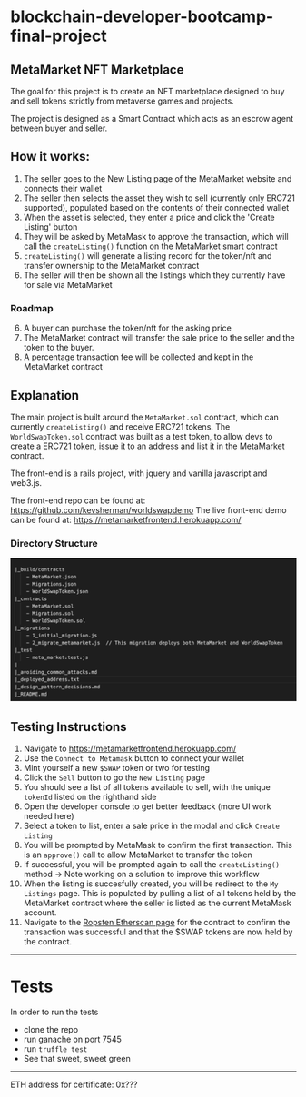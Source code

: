# blockchain-developer-bootcamp-final-project

## MetaMarket NFT Marketplace

The goal for this project is to create an NFT marketplace designed to buy and sell tokens strictly from metaverse games and projects.  

The project is designed as a Smart Contract which acts as an escrow agent between buyer and seller.

## How it works: 
1) The seller goes to the New Listing page of the MetaMarket website and connects their wallet
2) The seller then selects the asset they wish to sell (currently only ERC721 supported), populated based on the contents of their connected wallet
3) When the asset is selected, they enter a price and click the 'Create Listing' button
4) They will be asked by MetaMask to approve the transaction, which will call the `createListing()` function on the MetaMarket smart contract
5) `createListing()` will generate a listing record for the token/nft and transfer ownership to the MetaMarket contract
6) The seller will then be shown all the listings which they currently have for sale via MetaMarket

### Roadmap
6) A buyer can purchase the token/nft for the asking price
7) The MetaMarket contract will transfer the sale price to the seller and the token to the buyer.
8) A percentage transaction fee will be collected and kept in the MetaMarket contract


## Explanation
The main project is built around the `MetaMarket.sol` contract, which can currently `createListing()` and receive ERC721 tokens.
The `WorldSwapToken.sol` contract was built as a test token, to allow devs to create a ERC721 token, issue it to an address and list it in the MetaMarket contract.

The front-end is a rails project, with jquery and vanilla javascript and web3.js.  

The front-end repo can be found at: https://github.com/kevsherman/worldswapdemo
The live front-end demo can be found at: https://metamarketfrontend.herokuapp.com/

### Directory Structure

![directory_structure](./directory_structure.png)

## Testing Instructions

1) Navigate to https://metamarketfrontend.herokuapp.com/
2) Use the `Connect to Metamask` button to connect your wallet
3) Mint yourself a new `$SWAP` token or two for testing
4) Click the `Sell` button to go the `New Listing` page
5) You should see a list of all tokens available to sell, with the unique `tokenId` listed on the righthand side
6) Open the developer console to get better feedback (more UI work needed here)
7) Select a token to list, enter a sale price in the modal and click `Create Listing`
8) You will be prompted by MetaMask to confirm the first transaction.  This is an `approve()` call to allow MetaMarket to transfer the token
9) If successful, you will be prompted again to call the `createListing()` method
  -> Note working on a solution to improve this workflow
10) When the listing is succesfully created, you will be redirect to the `My Listings` page. This is populated by pulling a list of all tokens held by the MetaMarket contract where the seller is listed as the current MetaMask account.
11) Navigate to the [Ropsten Etherscan page](https://ropsten.etherscan.io/address/0x28842b54dFB29bDCe18a334130c441924D66b248) for the contract to confirm the transaction was successful and that the $SWAP tokens are now held by the contract.

---
# Tests
In order to run the tests
- clone the repo
- run ganache on port 7545
- run `truffle test`
- See that sweet, sweet green

---

ETH address for certificate: 0x???

